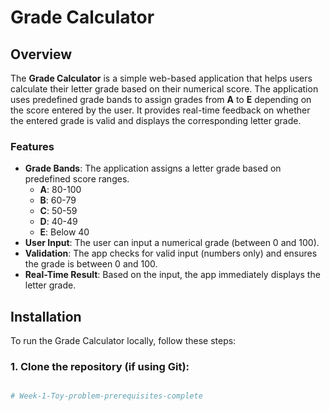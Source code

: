 # Grade Calculator

## Overview

The **Grade Calculator** is a simple web-based application that helps users calculate their letter grade based on their numerical score. The application uses predefined grade bands to assign grades from **A** to **E** depending on the score entered by the user. It provides real-time feedback on whether the entered grade is valid and displays the corresponding letter grade.

### Features
- **Grade Bands**: The application assigns a letter grade based on predefined score ranges.
    - **A**: 80-100
    - **B**: 60-79
    - **C**: 50-59
    - **D**: 40-49
    - **E**: Below 40
- **User Input**: The user can input a numerical grade (between 0 and 100).
- **Validation**: The app checks for valid input (numbers only) and ensures the grade is between 0 and 100.
- **Real-Time Result**: Based on the input, the app immediately displays the letter grade.

## Installation

To run the Grade Calculator locally, follow these steps:

### 1. Clone the repository (if using Git):

```bash

# Week-1-Toy-problem-prerequisites-complete
